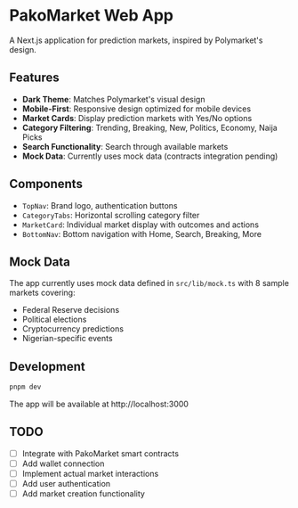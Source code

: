 # PakoMarket Web App

A Next.js application for prediction markets, inspired by Polymarket's design.

## Features

- **Dark Theme**: Matches Polymarket's visual design
- **Mobile-First**: Responsive design optimized for mobile devices
- **Market Cards**: Display prediction markets with Yes/No options
- **Category Filtering**: Trending, Breaking, New, Politics, Economy, Naija Picks
- **Search Functionality**: Search through available markets
- **Mock Data**: Currently uses mock data (contracts integration pending)

## Components

- `TopNav`: Brand logo, authentication buttons
- `CategoryTabs`: Horizontal scrolling category filter
- `MarketCard`: Individual market display with outcomes and actions
- `BottomNav`: Bottom navigation with Home, Search, Breaking, More

## Mock Data

The app currently uses mock data defined in `src/lib/mock.ts` with 8 sample markets covering:
- Federal Reserve decisions
- Political elections
- Cryptocurrency predictions
- Nigerian-specific events

## Development

```bash
pnpm dev
```

The app will be available at http://localhost:3000

## TODO

- [ ] Integrate with PakoMarket smart contracts
- [ ] Add wallet connection
- [ ] Implement actual market interactions
- [ ] Add user authentication
- [ ] Add market creation functionality